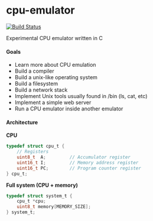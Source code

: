 # cpu-emulator
[![Build Status](https://travis-ci.org/travcunn/cpu-emulator.svg)](https://travis-ci.org/travcunn/cpu-emulator)

Experimental CPU emulator written in C

#### Goals
- Learn more about CPU emulation
- Build a compiler
- Build a unix-like operating system
- Build a filesystem
- Build a network stack
- Implement Unix tools usually found in /bin (ls, cat, etc)
- Implement a simple web server
- Run a CPU emulator inside another emulator

#### Architecture
**CPU**
```c
typedef struct cpu_t {
    // Registers
    uint8_t  A;         // Accumulator register
    uint16_t I;         // Memory address register
    uint16_t PC;        // Program counter register
} cpu_t;
```
**Full system (CPU + memory)**
```c
typedef struct system_t {
    cpu_t *cpu;
    uint8_t memory[MEMORY_SIZE];
} system_t;
```
